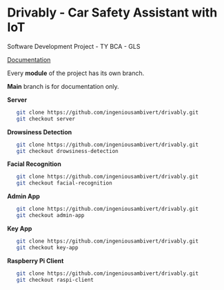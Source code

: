 # Drivably - Car Safety Assistant with IoT
Software Development Project - TY BCA - GLS 

[Documentation](https://docs.google.com/document/d/1x1UO4qixu3agEuyd0DjvhxfHhT1m4Ka7UGL-Xs9vXtQ/edit?ts=5f9a4460#)

Every **module** of the project has its own branch. 

 **Main** branch is for documentation only.
 
 **Server**
 ```bash
    git clone https://github.com/ingeniousambivert/drivably.git 
    git checkout server 
```

 **Drowsiness Detection**
 ```bash
    git clone https://github.com/ingeniousambivert/drivably.git 
    git checkout drowsiness-detection 
```

 **Facial Recognition**
 ```bash
    git clone https://github.com/ingeniousambivert/drivably.git
    git checkout facial-recognition 
```

 **Admin App**
 ```bash
    git clone https://github.com/ingeniousambivert/drivably.git 
    git checkout admin-app 
```

 **Key App**
 ```bash
    git clone https://github.com/ingeniousambivert/drivably.git
    git checkout key-app 
```

 **Raspberry Pi Client**
 ```bash
    git clone https://github.com/ingeniousambivert/drivably.git
    git checkout raspi-client
```


